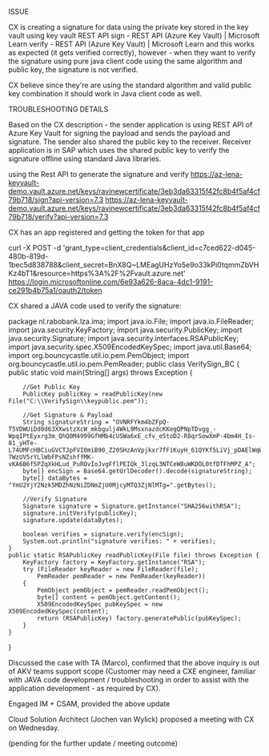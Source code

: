 ISSUE
 
CX is creating a signature for data using the private key stored in the key vault using key vault  REST API 
sign - REST API (Azure Key Vault) | Microsoft Learn
verify - REST API (Azure Key Vault) | Microsoft Learn
and this works as expected (it gets verified correctly), however - when they want to verify the signature using pure java client code using the same algorithm and public key, the signature is not verified.
 
CX believe since they're are using the standard algorithm and valid public key combination it should work in Java client code as well.
 
 
TROUBLESHOOTING DETAILS

Based on the CX description - the sender application is using REST API of Azure Key Vault for signing the payload and sends the payload and signature. The sender also shared the public key to the receiver.
Receiver application is in SAP which uses the shared public key to verify the signature offline using standard Java libraries.
 
using the Rest API to generate the signature and verify
https://az-lena-keyvault-demo.vault.azure.net/keys/ravinewcertificate/3eb3da63315f42fc8b4f5af4cf79b718/sign?api-version=7.3
https://az-lena-keyvault-demo.vault.azure.net/keys/ravinewcertificate/3eb3da63315f42fc8b4f5af4cf79b718/verify?api-version=7.3
 
CX has an app registered and getting the token for that app
 
curl -X POST -d 'grant_type=client_credentials&client_id=c7ced622-d045-480b-819d-1bec5d838788&client_secret=BnX8Q~LMEagUHzYo5e9o33kPi0tqmmZbVHKz4bT1&resource=https%3A%2F%2Fvault.azure.net' https://login.microsoftonline.com/6e93a626-8aca-4dc1-9191-ce291b4b75a1/oauth2/token
 
CX shared a JAVA code used to verify the signature:
 
package nl.rabobank.lza.ima;
import java.io.File;
import java.io.FileReader;
import java.security.KeyFactory;
import java.security.PublicKey;
import java.security.Signature;
import java.security.interfaces.RSAPublicKey;
import java.security.spec.X509EncodedKeySpec;
import java.util.Base64;
import org.bouncycastle.util.io.pem.PemObject;
import org.bouncycastle.util.io.pem.PemReader;
public class VerifySign_BC {
    public static void main(String[] args) throws Exception {
    
        //Get Public Key
        PublicKey publicKey = readPublicKey(new File("C:\\VerifySign\\keypublic.pem"));
        
        //Get Signature & Payload
        String signatureString = "OVNRFYkm4bZFpQ-T5VDWUiDd0d63XXwstzXcW_mkbgulj4WkL9MsxnazdcKKegQPNpTDvgg_-WpqIPtEyxrg3m_QhQ0M4999GfHMb4cUSWa6xE_cfv_e5toD2-R8qrSowXmP-4bm4H_Is-81_yHTe-L74UMFcHBCiuGVCTJpFVI0miB90_Z20SHzAnVpjkxr7fFiKuyH_61QYKf5LiVj_pDAElWqWP4YkFsa_NeOn4XNV0MOCb1EXp1rPM-7WzUV5rYLlWbFPsNZshffMK-vKA6B6f5PZqXkHLud_PuROvIoJvgFflPEIQk_3lzqL3NTCeW8uWKDOL0tfDTFhMPZ_A";    
        byte[] encSign = Base64.getUrlDecoder().decode(signatureString);
        byte[] dataBytes = "YmU2YjY2Nzk5MDZhNzNiZDNmZjU0MjcyMTQ3ZjNlMTg=".getBytes();

        //Verify Signature
        Signature signature = Signature.getInstance("SHA256withRSA");
        signature.initVerify(publicKey);
        signature.update(dataBytes);
        
        boolean verifies = signature.verify(encSign);
        System.out.println("signature verifies: " + verifies);
    }
    public static RSAPublicKey readPublicKey(File file) throws Exception {
        KeyFactory factory = KeyFactory.getInstance("RSA");
        try (FileReader keyReader = new FileReader(file);
            PemReader pemReader = new PemReader(keyReader)) 
        {
            PemObject pemObject = pemReader.readPemObject();
            byte[] content = pemObject.getContent();
            X509EncodedKeySpec pubKeySpec = new X509EncodedKeySpec(content);
            return (RSAPublicKey) factory.generatePublic(pubKeySpec);
        }
    }
}
 
Discussed the case with TA (Marco), confirmed that the above inquiry is out of AKV teams support scope
(Customer may need a CXE engineer, familiar with JAVA code development / troubleshooting in order to assist with the application development - as required by CX).
 
 
Engaged IM + CSAM, provided the above update
 
 
Cloud Solution Architect (Jochen van Wylick) proposed a meeting with CX on Wednesday.
 
(pending for the further update / meeting outcome)